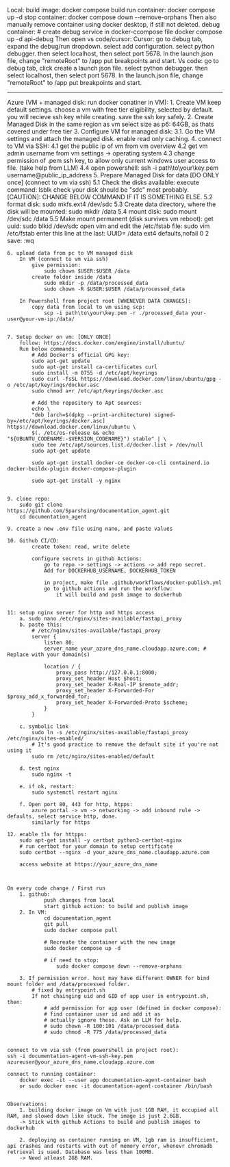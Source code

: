 Local:
    build image:
        docker compose build
    run container:
        docker compose up -d
    stop container:
        docker compose down --remove-orphans
        Then also manually remove container using docker desktop, if still not deleted.
    debug container:
        # create debug service in docker-ccompose file
        docker compose up -d api-debug
        Then open vs code/cursor:
            Cursor:
                go to debug tab, expand the debug/run dropdown. select add configuration.
                select python debugger. then select localhost, then select port 5678. 
                In the launch.json file, change "remoteRoot" to /app
                put breakpoints and start.
            Vs code:
                go to debug tab, click create a launch json file.
                select python debugger. then select localhost, then select port 5678. 
                In the launch.json file, change "remoteRoot" to /app
                put breakpoints and start.

--------------------------------------------------------------------------
Azure (VM + managed disk: run docker conatiner in VM):
    1. Create VM
            keep default settings. choose a vm with free tier eligibility, selected by default.
            you will recieve ssh key while creating. save the ssh key safely.
    2. Create Managed Disk in the same region as vm
        select size as p6: 64GB, as thats covered under free tier
    3. Configure VM for managed disk:
        3.1. Go the VM settings and attach the managed disk. enable read only caching.
    4. connect to VM via SSH:
        4.1 get the public ip of vm from vm overview
        4.2 get vm admin username from vm settings -> operating system
        4.3 change permission of .pem ssh key, to allow only current windows user access to file. (take help from LLM)
        4.4 open powershell:
            ssh -i path\to\your\key.pem username@public_ip_address
    5. Prepare Managed Disk for data [DO ONLY once]
        (connect to vm via ssh)
        5.1 Check the disks available: 
            execute command: lsblk
            check your disk should be "sdc" most probably. [CAUTION]: CHANGE BELOW COMMAND IF IT IS SOMETHING ELSE.
        5.2 format disk:
            sudo mkfs.ext4 /dev/sdc
        5.3 Create data directory, where the disk will be mounted:
            sudo mkdir /data
        5.4 mount disk:
            sudo mount /dev/sdc /data
        5.5 Make mount permanent (disk survives vm reboot):
            get uuid:
                sudo blkid /dev/sdc
            open vim and edit the /etc/fstab file:
                sudo vim /etc/fstab
            enter this line at the last: UUID=<the-uuid-you-got-from-blkid>  /data  ext4  defaults,nofail  0  2
            save: :wq
    
    6. upload data from pc to VM managed disk 
        In VM (connect to vm via ssh)
            give permission:
                sudo chown $USER:$USER /data
            create folder inside /data
                sudo mkdir -p /data/processed_data
                sudo chown -R $USER:$USER /data/processed_data
        
        In Powershell from project root [WHENEVER DATA CHANGES]:
            copy data from local to vm using scp:
                scp -i path\to\your\key.pem -r ./processed_data your-user@your-vm-ip:/data/
            

    7. Setup docker on vm: [ONLY ONCE]
        follow: https://docs.docker.com/engine/install/ubuntu/
        Run below commands:
            # Add Docker's official GPG key:
            sudo apt-get update
            sudo apt-get install ca-certificates curl
            sudo install -m 0755 -d /etc/apt/keyrings
            sudo curl -fsSL https://download.docker.com/linux/ubuntu/gpg -o /etc/apt/keyrings/docker.asc
            sudo chmod a+r /etc/apt/keyrings/docker.asc

            # Add the repository to Apt sources:
            echo \
            "deb [arch=$(dpkg --print-architecture) signed-by=/etc/apt/keyrings/docker.asc] https://download.docker.com/linux/ubuntu \
            $(. /etc/os-release && echo "${UBUNTU_CODENAME:-$VERSION_CODENAME}") stable" | \
            sudo tee /etc/apt/sources.list.d/docker.list > /dev/null
            sudo apt-get update

            sudo apt-get install docker-ce docker-ce-cli containerd.io docker-buildx-plugin docker-compose-plugin

            sudo apt-get install -y nginx


    9. clone repo:
        sudo git clone https://github.com/Sparshsing/documentation_agent.git
        cd documentation_agent

    9. create a new .env file using nano, and paste values

    10. Github CI/CD:
            create token: read, write delete
            
            configure secrets in github Actions:
                go to repo -> settings -> actions -> add repo secret.
                Add for DOCKERHUB_USERNAME, DOCKERHUB_TOKEN

                in project, make file .github/workflows/docker-publish.yml
                go to github actions and run the workflow:
                    it will build and push image to dockerhub


    11: setup nginx server for http and https access
        a. sudo nano /etc/nginx/sites-available/fastapi_proxy
        b. paste this:
            # /etc/nginx/sites-available/fastapi_proxy
            server {
                listen 80;
                server_name your_azure_dns_name.cloudapp.azure.com; # Replace with your domain(s)

                location / {
                    proxy_pass http://127.0.0.1:8000;
                    proxy_set_header Host $host;
                    proxy_set_header X-Real-IP $remote_addr;
                    proxy_set_header X-Forwarded-For $proxy_add_x_forwarded_for;
                    proxy_set_header X-Forwarded-Proto $scheme;
                }
            }

        c. symbolic link 
            sudo ln -s /etc/nginx/sites-available/fastapi_proxy /etc/nginx/sites-enabled/
            # It's good practice to remove the default site if you're not using it
            sudo rm /etc/nginx/sites-enabled/default

        d. test nginx
            sudo nginx -t
        
        e. if ok, restart:
            sudo systemctl restart nginx

        f. Open port 80, 443 for http, htpps:
            azure portal -> vm -> networking -> add inbound rule -> defaults, select service http, done.
            similarly for https

    12. enable tls for httpps:
        sudo apt-get install -y certbot python3-certbot-nginx
        # run certbot for your domain to setup certificate
        sudo certbot --nginx -d your_azure_dns_name.cloudapp.azure.com
        
        access website at https://your_azure_dns_name



    On every code change / First run
        1. github:
                push changes from local
                start github action: to build and publish image
        2. In VM:
                cd documentation_agent
                git pull
                sudo docker compose pull

                # Recreate the container with the new image
                sudo docker compose up -d

                # if need to stop:
                    sudo docker compose down --remove-orphans

        3. If permission error. host may have different OWNER for bind mount folder and /data/processed folder.
            # fixed by entrypoint.sh
            If not chainging uid and GID of app user in entrypoint.sh, then:
                # add permission for app user (defined in docker compose):
                # find container user id and add it as 
                # actually ignore these. Ask an LLM for help.
                # sudo chown -R 100:101 /data/processed_data
                # sudo chmod -R 775 /data/processed_data


    connect to vm via ssh (from powershell in project root):
    ssh -i documentation-agent-vm-ssh-key.pem azureuser@your_azure_dns_name.cloudapp.azure.com

    connect to running container:
        docker exec -it --user app documentation-agent-container bash
        or sudo docker exec -it documentation-agent-container /bin/bash
            

    Observations:
        1. building docker image on Vm with just 1GB RAM, it occupied all RAM, and slowed down like stuck. The image is just 2.6GB.
        -> Stick with github Actions to build and publish images to dockerhub

        2. deploying as container running on VM, 1gb ram is insufficient, api crashes and restarts with out of memory error, whenevr chromadb retrieval is used. Database was less than 100MB.
        -> Need atleast 2GB RAM.










